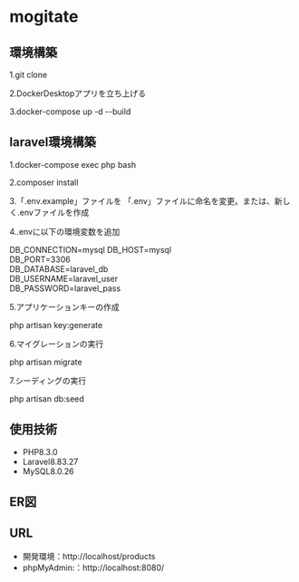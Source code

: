 # mogitate
## 環境構築  
1.git clone 

2.DockerDesktopアプリを立ち上げる

3.docker-compose up -d --build

## laravel環境構築

1.docker-compose exec php bash

2.composer install

3.「.env.example」ファイルを 「.env」ファイルに命名を変更。または、新しく.envファイルを作成

4..envに以下の環境変数を追加

DB_CONNECTION=mysql
DB_HOST=mysql  
DB_PORT=3306  
DB_DATABASE=laravel_db  
DB_USERNAME=laravel_user  
DB_PASSWORD=laravel_pass

5.アプリケーションキーの作成

php artisan key:generate

6.マイグレーションの実行

php artisan migrate

7.シーディングの実行

php artisan db:seed
## 使用技術

* PHP8.3.0
* Laravel8.83.27
* MySQL8.0.26

## ER図

## URL

* 開発環境：http://localhost/products
* phpMyAdmin:：http://localhost:8080/
